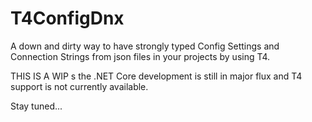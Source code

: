 # T4ConfigDnx

A down and dirty way to have strongly typed Config Settings and Connection Strings from json files in your projects by using T4.

THIS IS A WIP s the .NET Core development is still in major flux and T4 support is not currently available.

Stay tuned...